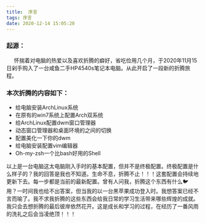 ```yaml
---
title:  序言
tags: 序言
date: 2020-12-14 15:05:20
---
```

### 起源：
&nbsp;&nbsp;&nbsp;&nbsp;&nbsp;怀揣着对电脑的热爱以及喜欢折腾的癖好，省吃俭用几个月，于2020年11月15日剁手购入了一台咸鱼二手HP4540s笔记本电脑。从此开启了一段新的折腾旅程。
### 本次折腾的内容如下：
- 给电脑安装ArchLinux系统
- 在原有的win7系统上配置Arch双系统
- 给ArchLinux配置dwm窗口管理器
- 动态窗口管理器和桌面环境的之间的切换
- 配置美化一下你的dwm
- 给电脑安装配置vim编辑器
- Oh-my-zsh一个比bash好用的Shell
  
以上是一台电脑这太电脑刚入手时的基本配置，但并不是终极配置。终极配置是什么样子的？我的回答是我也不知道。生命不息，折腾不止！！！这套配置会持续地更新下去。每一步都是当前的最新配置。曾有人问我，折腾这个东西有什么🐦 用？一时间我也给不出答案，但当我的以一台黑苹果成功登入时。我想答案已经不言而喻了。我不求我折腾的这些东西会给我日常的学习生活带来哪些辉煌的成就。我只会去想折腾的最后彼岸依然花开。这是成长和学习的过程，在经历了一番风雨的洗礼之后会当凌绝顶！！！
